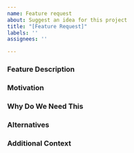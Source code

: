 ```yaml
---
name: Feature request
about: Suggest an idea for this project
title: "[Feature Request]"
labels: ''
assignees: ''

---
```


### Feature Description

### Motivation

### Why Do We Need This

### Alternatives

### Additional Context
